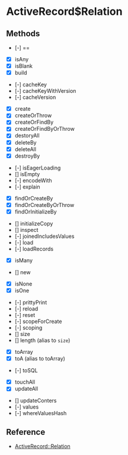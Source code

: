 # ActiveRecord$Relation

## Methods

- [-] ==
- [x] isAny
- [x] isBlank
- [x] build
- [-] cacheKey
- [-] cacheKeyWithVersion
- [-] cacheVersion
- [x] create
- [x] createOrThrow
- [x] createOrFindBy
- [x] createOrFindByOrThrow
- [x] destoryAll
- [x] deleteBy
- [x] deleteAll
- [x] destroyBy
- [-] isEagerLoading
- [] isEmpty
- [-] encodeWith
- [-] explain
- [x] findOrCreateBy
- [x] findOrCreateByOrThrow
- [x] findOrInitializeBy
- [] initializeCopy
- [] inspect
- [-] joinedIncludesValues
- [-] load
- [-] loadRecords
- [x] isMany
- [] new
- [x] isNone
- [x] isOne
- [-] prittyPrint
- [-] reload
- [-] reset
- [-] scopeForCreate
- [-] scoping
- [] size
- [] length (alias to `size`)
- [x] toArray
- [x] toA (alias to toArray)
- [-] toSQL
- [x] touchAll
- [x] updateAll
- [] updateConters
- [-] values
- [-] whereValuesHash

## Reference

- [ActiveRecord::Relation](https://api.rubyonrails.org/classes/ActiveRecord/Relation.html)
